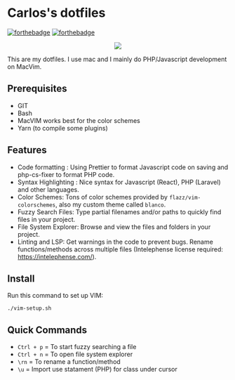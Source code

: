 # Carlos's dotfiles

[![forthebadge](https://forthebadge.com/images/badges/compatibility-ie-6.svg)](https://forthebadge.com)
[![forthebadge](https://forthebadge.com/images/badges/built-with-resentment.svg)](https://forthebadge.com)

<p align="center">
    <img src="https://i.imgur.com/bp0dGrL.gif">
</p>

This are my dotfiles. I use mac and I mainly do PHP/Javascript development on MacVim.

## Prerequisites

-   GIT
-   Bash
-   MacVIM works best for the color schemes
-   Yarn (to compile some plugins)

## Features

-   Code formatting : Using Prettier to format Javascript code on saving and php-cs-fixer to format PHP code.
-   Syntax Highlighting : Nice syntax for Javascript (React), PHP (Laravel) and other languages.
-   Color Schemes: Tons of color schemes provided by `flazz/vim-colorschemes`, also my custom theme called `blanco`.
-   Fuzzy Search Files: Type partial filenames and/or paths to quickly find files in your project.
-   File System Explorer: Browse and view the files and folders in your project.
-   Linting and LSP: Get warnings in the code to prevent bugs. Rename functions/methods across multiple files (Intelephense license required: https://intelephense.com/).

## Install

Run this command to set up VIM:

```
./vim-setup.sh
```

## Quick Commands

-   `Ctrl + p` = To start fuzzy searching a file
-   `Ctrl + n` = To open file system explorer
-   `\rn` = To rename a function/method
-   `\u` = Import use statament (PHP) for class under cursor
